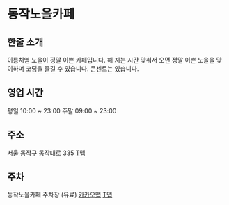 # 동작노을카페

## 한줄 소개
이름처엄 노을이 정말 이쁜 카페입니다. 해 지는 시간 맞춰서 오면 정말 이쁜 노을을 맞이하며 코딩을 즐길 수 있습니다. 콘센트는 있습니다.

## 영업 시간
평일 10:00 ~ 23:00 주말 09:00 ~ 23:00

## 주소
서울 동작구 동작대로 335 [T맵](https://surl.tmap.co.kr/fcf901ac)

## 주차
동작노을카페 주차장 (유료) [카카오맵](https://place.map.kakao.com/26968480) [T맵](https://surl.tmap.co.kr/6618b3ae)

